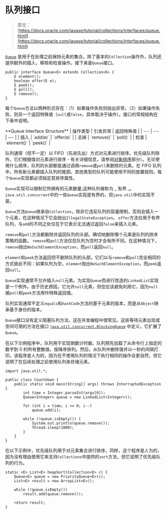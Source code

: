 # 队列接口

> 原文： [https://docs.oracle.com/javase/tutorial/collections/interfaces/queue.html](https://docs.oracle.com/javase/tutorial/collections/interfaces/queue.html)

[`Queue`](https://docs.oracle.com/javase/8/docs/api/java/util/Queue.html) 是用于在处理之前保持元素的集合。除了基本的`Collection`操作外，队列还提供额外的插入，移除和检查操作。接下来是`Queue`接口。

```
public interface Queue<E> extends Collection<E> {
    E element();
    boolean offer(E e);
    E peek();
    E poll();
    E remove();
}

```

每个`Queue`方法以两种形式存在：（1）如果操作失败则抛出异常，（2）如果操作失败，则另一个返回特殊值（`null`或`false`，具体取决于操作）。接口的常规结构在下表中说明。

<caption id="queue-structure">**Queue Interface Structure**</caption>
| 操作类型 | 引发异常 | 返回特殊值 |
| --- | --- | --- |
| 插入 | `add(e)` | `offer(e)` |
| 去掉 | `remove()` | `poll()` |
| 检查 | `element()` | `peek()` |

队列通常（但不一定）以 FIFO（先进先出）方式对元素进行排序。优先级队列除外，它们根据值对元素进行排序 - 有关详细信息，请参阅[对象排序](order.html)部分）。无论使用什么顺序，队列的头部都是通过调用`remove`或`poll`来删除的元素。在 FIFO 队列中，所有新元素都插入队列的尾部。其他类型的队列可能使用不同的放置规则。每个`Queue`实现都必须指定其排序属性。

`Queue`实现可以限制它所拥有的元素数量;这种队列被称为 _ 有界 _。 `java.util.concurrent`中的一些`Queue`实现是有界的，但`java.util`中的实现不是。

`Queue`方法`Queue`继承自`Collection`，除非它违反队列的容量限制，否则会插入一个元素，在这种情况下它会抛出`IllegalStateException`。 `offer`方法仅用于有界队列，与`add`的不同之处仅在于它表示无法通过返回`false`来插入元素。

`remove`和`poll`方法都删除并返回队列的头部。确切地删除哪个元素是队列的排序策略的函数。 `remove`和`poll`方法仅在队列为空时才会有所不同。在这种情况下，`remove`抛出`NoSuchElementException`，而`poll`返回`null`。

`element`和`peek`方法返回但不删除队列的头部。它们以与`remove`和`poll`完全相同的方式彼此不同：如果队列为空，`element`抛出`NoSuchElementException`，而`peek`返回`null`。

`Queue`实现通常不允许插入`null`元素。为实现`Queue`而进行改造的`LinkedList`实现是一个例外。由于历史原因，它允许`null`元素，但您应该避免利用它，因为`null`被`poll`和`peek`方法用作特殊返回值。

队列实现通常不定义`equals`和`hashCode`方法的基于元素的版本，而是从`Object`继承基于身份的版本。

`Queue`接口没有定义阻塞队列方法，这在并发编程中很常见。这些等待元素出现或空间可用的方法在接口 [`java.util.concurrent.BlockingQueue`](https://docs.oracle.com/javase/8/docs/api/java/util/concurrent/BlockingQueue.html) 中定义，它扩展了`Queue`。

在以下示例程序中，队列用于实现倒数计时器。队列预先加载了从命令行上指定的数字到 0 的所有整数值，按降序排列。然后，从队列中删除值并以一秒的间隔打印。该程序是人为的，因为在不使用队列的情况下执行相同的操作会更自然，但它说明了在后续处理之前使用队列来存储元素。

```
import java.util.*;

public class Countdown {
    public static void main(String[] args) throws InterruptedException {
        int time = Integer.parseInt(args[0]);
        Queue<Integer> queue = new LinkedList<Integer>();

        for (int i = time; i >= 0; i--)
            queue.add(i);

        while (!queue.isEmpty()) {
            System.out.println(queue.remove());
            Thread.sleep(1000);
        }
    }
}

```

在以下示例中，优先级队列用于对元素集合进行排序。同样，这个程序是人为的，因为没有理由使用它来支持`Collections`中提供的`sort`方法，但它说明了优先级队列的行为。

```
static <E> List<E> heapSort(Collection<E> c) {
    Queue<E> queue = new PriorityQueue<E>(c);
    List<E> result = new ArrayList<E>();

    while (!queue.isEmpty())
        result.add(queue.remove());

    return result;
}

```